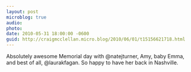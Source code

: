 ```yaml
---
layout: post
microblog: true
audio: 
photo: 
date: 2010-05-31 18:00:00 -0600
guid: http://craigmcclellan.micro.blog/2010/06/01/t15156621718.html
---
```

Absolutely awesome Memorial day with @natejturner, Amy, baby Emma, and best of all, @laurakfagan.  So happy to have her back in Nashville.
